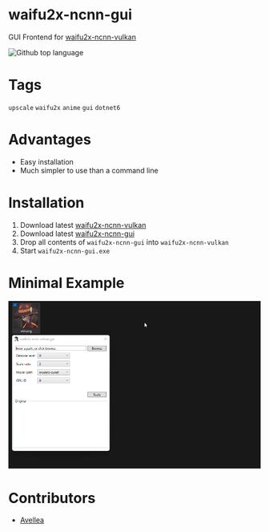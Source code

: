 # waifu2x-ncnn-gui

<!-- # Short Description -->

GUI Frontend for [waifu2x-ncnn-vulkan](https://github.com/nihui/waifu2x-ncnn-vulkan)

<!-- # Badges -->

![Github top language](https://img.shields.io/github/languages/top/avellea/waifu2x-ncnn-gui)

# Tags

`upscale` `waifu2x` `anime` `gui` `dotnet6`

# Advantages

- Easy installation
- Much simpler to use than a command line

# Installation

1. Download latest [waifu2x-ncnn-vulkan](https://github.com/nihui/waifu2x-ncnn-vulkan/releases/latest)
2. Download latest [waifu2x-ncnn-gui](https://github.com/Avellea/waifu2x-ncnn-gui/releases/latest)
3. Drop all contents of `waifu2x-ncnn-gui` into `waifu2x-ncnn-vulkan`
4. Start `waifu2x-ncnn-gui.exe`

# Minimal Example

![Minimal Example](resources/file-0.gif)

# Contributors

- [Avellea](https://github.com/Avellea)

<!-- CREATED_BY_LEADYOU_README_GENERATOR -->